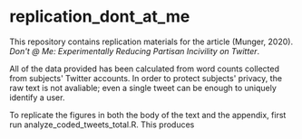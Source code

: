 # replication_dont_at_me

This repository contains replication materials for the article (Munger, 2020). <i>Don't @ Me: Experimentally Reducing Partisan Incivility on Twitter</i>.

All of the data provided has been calculated from word counts collected from subjects' Twitter accounts. In order to protect subjects' privacy, the raw text is not avaliable; even a single tweet can be enough to uniquely identify a user.

To replicate the figures in both the body of the text and the appendix, first run analyze_coded_tweets_total.R. This produces 
